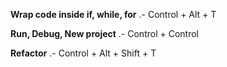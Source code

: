 **Wrap code inside if, while, for** .- Control + Alt + T

**Run, Debug, New project** .- Control + Control

**Refactor** .- Control + Alt + Shift + T